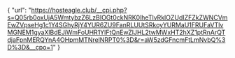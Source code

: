 {
  "url": "https://hosteagle.club/__cpi.php?s=Q05rb0oxUjA5WmtybzZ6LzBIOGt0ckNRK0lheTlvRklOZUdIZFZkZWNCVmEwZVpseHg1c1Y4SGhyRjY4YUR6ZU9FanRLUUtSRkoyYURMaU1FRUFaVTlvMGNEM1gyaXlBdEJiWmFoUHR1YlFtQnEwZlJHL2twMWxHT2hXZ1ptRnArQTdjaFpnMERQYnA4OHpmMTNrelNRPT0%3D&r=aW5zdGFncmFtLmNvbQ%3D%3D&__cpo=1"
}
